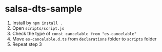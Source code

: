 # salsa-dts-sample
1. Install by `npm install .`
2. Open `scripts/script.js`
3. Check the type of `const cancelable from "es-cancelable"`
4. Move `es-cancelable.d.ts` from `declarations` folder to `scripts` folder
5. Repeat step 3
